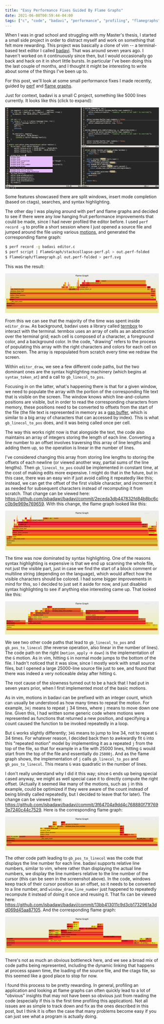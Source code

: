 ```yaml
---
title: "Easy Performance Fixes Guided By Flame Graphs"
date: 2021-06-08T00:59:44-04:00
tags: ["c", "code", "badavi", "performance", "profiling", "flamegraphs"]
---
```


When I was in grad school and struggling with my Master's thesis, I started a
small side project in order to distract myself and work on something that felt
more rewarding. This project was basically a clone of vim -- a terminal-based
text editor I called [badavi][]. That was around seven years ago. I haven't
worked on it continuously since then, but I would occasionally go back and hack
on it in short little bursts. In particular I've been doing this the last
couple of months, and I thought it might be interesting to write about some of
the things I've been up to.

For this post, we'll look at some small performance fixes I made recently,
guided by [perf][] and [flame graphs][].

<!--more-->

Just for context, badavi is a small C project, something like 5000 lines
currently. It looks like this (click to expand):

<a href="/images/badavi.png"><img src="/images/badavi.png" alt="badavi screenshot"/></a>

Some features showcased there are split windows, insert mode completion (based
on ctags), searches, and syntax highlighting.

The other day I was playing around with perf and flame graphs and decided to
see if there were any low hanging fruit performance improvements that could be
made, since I had never profiled the editor before. I used `perf record -g` to
profile a short session where I just opened a source file and jumped around the
file using various [motions][], and generated the corresponding flame graph:

```bash
$ perf record -g badavi editor.c
$ perf script | FlameGraph/stackcollapse-perf.pl > out.perf-folded
$ FlameGraph/flamegraph.pl out.perf-folded > perf.svg
```

This was the result:

<img src="/images/flamegraphs/perf.before.svg"/>

From this we can see that the majority of the time was spent inside
`editor_draw`. As background, badavi uses a library called [termbox][] to
interact with the terminal. termbox uses an array of cells as an abstraction
over the terminal grid; each cell is composed of a character, a foreground
color, and a background color. In the code, "drawing" refers to the process of
populating this array with the right characters and colors for each cell on the
screen. The array is repopulated from scratch every time we redraw the screen.

Within `editor_draw`, we see a few different code paths, but the two dominant
ones are the syntax highlighting machinery (which begins at `syntax_token_at`)
and a call to `gb_linecol_to_pos`.

Focusing in on the latter, what's happening there is that for a given window,
we need to populate the array with the portion of the corresponding file text
that is visible on the screen. The window knows which line-and-column positions
are visible, but in order to read the corresponding characters from memory,
these positions need to be converted to offsets from the start of the file (the
file text is represented in memory as a [gap buffer][], which is similar to a
big array of characters that can accessed by index). This is what
`gb_linecol_to_pos` does, and it was being called once per cell.

The way this works right now is that alongside the text, the code also
maintains an array of integers storing the length of each line. Converting a
line number to an offset involves traversing this array of line lengths and
adding them up, so the operation is linear in the number of lines.

I've considered changing this array from storing line lengths to storing the
offsets of each newline (or viewed another way, partial sums of the line
lengths). Then `gb_linecol_to_pos` could be implemented in constant time, at
the cost of making edits more expensive. I might do that in the future, but in
this case, there was an easy win if just avoid calling it repeatedly like this;
instead, we can get the offset of the first visible character, and increment it
as needed for subsequent characters instead of recomputing it from scratch.
That change can be viewed here:
https://github.com/isbadawi/badavi/commit/2eceda3db447832fd84b8bc6cc0b9e969e769659.
With this change, the flame graph looked like this:

<img src="/images/flamegraphs/perf.after.svg"/>

The time was now dominated by syntax highlighting. One of the reasons syntax
highlighting is expensive is that we end up scanning the whole file, not just
the visible part, just in case we find the start of a block comment or
multiline string (depending on the language), which would affect how the
visible characters should be colored. I had some bigger improvements in mind
for this, so I decided to just set it aside for now, and just disabled syntax
highlighting to see if anything else interesting came up. That looked like
this:

<img src="/images/flamegraphs/perf.nohighlight.svg"/>

We see two other code paths that lead to `gb_linecol_to_pos` and
`gb_pos_to_linecol` (the reverse operation, also linear in the number of
lines). The code path on the right (`motion_apply` -> `down`) is the
implementation of the `G` motion. As in vim, hitting `G` in normal mode jumps
to the bottom of the file. I hadn't noticed that it was slow, since I mostly
work with small source files, but I opened a large 25000-line source file just
to see, and found that there was indeed a very noticeable delay after hitting
`G`.

The root cause of the slowness turned out to be a hack that I had put in seven
years prior, when I first implemented most of the basic motions.

As in vim, motions in badavi can be prefixed with an integer count, which can
usually be understood as how many times to repeat the motion. For example,
`34j` means to repeat `j` 34 times, where `j` means to move down one line.
Given this, I had written some generic code where motions were represented as
functions that returned a new position, and specifying a count caused the
function to be invoked repeatedly in a loop.

But `G` works slightly differently; `34G` means to jump to line 34, not to
repeat `G` 34 times. For whatever reason, I decided back then to awkwardly fit
`G` into this "repeated motion" model by implementing it as a repeated `j` from
the top of the file, so that for example in a file with 25000 lines, hitting
`G` would start from the top of the file and essentially do `25000j`. And as
the flame graph shows, the implementation of `j` calls `gb_linecol_to_pos` and
`gb_pos_to_linecol`. This means `G` was quadratic in the number of lines.

I don't really understand why I did it this way; since `G` ends up being
special cased anyway, we might as well special case it to directly compute the
right offset. (Actually it seemed like many of the motions, such as `j` in this
example, could be optimized if they were aware of the count instead of being
blindly called repeatedly, but I decided to leave that for later). The change
can be viewed here:
https://github.com/isbadawi/badavi/commit/3f64704a9dd4c768880f71f7693e7240c44c7529.
Here is the corresponding flame graph:

<img src="/images/flamegraphs/perf.fixedg.svg"/>

The other code path leading to `gb_pos_to_linecol` was the code that displays
the line number for each line. badavi supports relative line numbers, similar
to vim, where rather than displaying the actual line numbers, we display the
line numbers relative to the line number of the cursor (this can be seen in the
screenshot above). In the code, windows keep track of their cursor position as
an offset, so it needs to be converted to a line number, and
`window_draw_line_number` just happened to repeatedly recompute it instead of
doing it once and reusing it. That fix can be viewed here:
https://github.com/isbadawi/badavi/commit/13bb413011c9d3cb1732961a3dd069d45aa87105.
And the corresponding flame graph:

<img src="/images/flamegraphs/perf.fixedline.svg"/>

There's not as much an obvious bottleneck here, and we see a broad mix of code
paths being represented, including the dynamic linking that happens at process
spawn time, the loading of the source file, and the ctags file, so this seemed
like a good place to stop for now.

I found this process to be pretty rewarding. In general, profiling an
application and looking at flame graphs can often quickly lead to a lot of
"obvious" insights that may not have been so obvious just from reading the code
(especially if this is the first time profiling this application). Not all
issues are as simple to track down and fix as the ones described in this post,
but I think it is often the case that many problems become easy if you can just
see what a program is actually doing.

[badavi]: https://github.com/isbadawi/badavi
[perf]: https://en.wikipedia.org/wiki/Perf_(Linux)
[flame graphs]: http://www.brendangregg.com/flamegraphs.html
[termbox]: https://github.com/tomas/termbox
[gap buffer]: https://en.wikipedia.org/wiki/Gap_buffer
[motions]: /blog/the-compositional-nature-of-vim/
